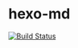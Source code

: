 # hexo-md
[![Build Status](https://travis-ci.org/mouyong/hexo-md.svg?branch=master)](https://travis-ci.org/mouyong/hexo-md)